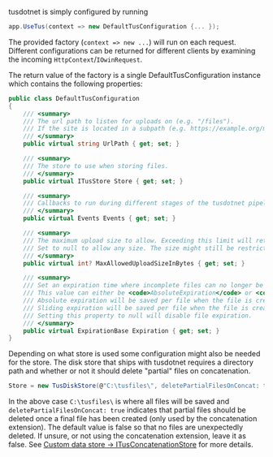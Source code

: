 tusdotnet is simply configured by running

```csharp
app.UseTus(context => new DefaultTusConfiguration {... });
```

The provided factory (`context => new ...`) will run on each request. Different configurations can be returned for different clients by examining the incoming `HttpContext`/`IOwinRequest`.

The return value of the factory is a single DefaultTusConfiguration instance which contains the following properties:

```csharp
public class DefaultTusConfiguration
{
	/// <summary>
	/// The url path to listen for uploads on (e.g. "/files").
	/// If the site is located in a subpath (e.g. https://example.org/mysite) it must also be included (e.g. /mysite/files) 
	/// </summary>
	public virtual string UrlPath { get; set; }

	/// <summary>
	/// The store to use when storing files.
	/// </summary>
	public virtual ITusStore Store { get; set; }

	/// <summary>
	/// Callbacks to run during different stages of the tusdotnet pipeline.
	/// </summary>
	public virtual Events Events { get; set; }

	/// <summary>
	/// The maximum upload size to allow. Exceeding this limit will return a "413 Request Entity Too Large" error to the client.
	/// Set to null to allow any size. The size might still be restricted by the web server or operating system.
	/// </summary>
	public virtual int? MaxAllowedUploadSizeInBytes { get; set; }

	/// <summary>
	/// Set an expiration time where incomplete files can no longer be updated.
	/// This value can either be <code>AbsoluteExpiration</code> or <code>SlidingExpiration</code>.
	/// Absolute expiration will be saved per file when the file is created.
	/// Sliding expiration will be saved per file when the file is created and updated on each time the file is updated.
	/// Setting this property to null will disable file expiration.
	/// </summary>
	public virtual ExpirationBase Expiration { get; set; }
}
```

Depending on what store is used some configuration might also be needed for the store. The disk store that ships with tusdotnet requires a directory path and whether or not it should delete "partial" files on concatenation. 

```csharp
Store = new TusDiskStore(@"C:\tusfiles\", deletePartialFilesOnConcat: true)
```

In the above case `C:\tusfiles\` is where all files will be saved and `deletePartialFilesOnConcat: true` indicates that partial files should be deleted once a final file has been created (only used by the concatenation extension). The default value is false so that no files are unexpectedly deleted. If unsure, or not using the concatenation extension, leave it as false. See [Custom data store -> ITusConcatenationStore](https://github.com/smatsson/tusdotnet/wiki/Custom-data-store#itusconcatenationstore) for more details.
